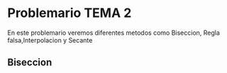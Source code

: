 
# Problemario TEMA 2

En este problemario veremos diferentes metodos como Biseccion, Regla falsa,Interpolacion y Secante


## Biseccion
